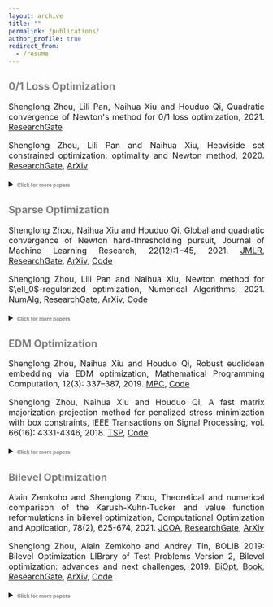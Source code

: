 ```yaml
---
layout: archive
title: ""
permalink: /publications/
author_profile: true
redirect_from:
  - /resume
---
```


<span style="color:grey"><b style="font-size:20px">0/1 Loss Optimization</b></span>
--
  <font size=3> 
  <p><div style="text-align:justify"> 
  Shenglong Zhou, Lili Pan, Naihua Xiu and Houduo Qi, Quadratic convergence of Newton's method for 0/1 loss optimization, 2021. 
  <a href="https://www.researchgate.net/publication/350442413">ResearchGate</a>
  </div></p>   
  
  <p><div style="text-align:justify"> 
  Shenglong Zhou, Lili Pan and Naihua Xiu, Heaviside set constrained optimization: optimality and Newton method, 2020.
  <a href="https://www.researchgate.net/publication/343362652">ResearchGate</a>, 
  <a href="https://arxiv.org/abs/2007.15737">ArXiv</a>
  </div></p> 
 
  <details>
  <summary><span style="color:grey"><b style="font-size:10px">Click for more papers</b></span></summary>  
    
  <p><div style="text-align:justify"> 
  Shenglong Zhou, Ziyan Luo and Naihua Xiu, Computing one-bit compressive sensing via double-sparsity constrained optimization, 2021. 
  <a href="https://www.researchgate.net/publication/348371863">ResearchGate</a>,  
  <a href="https://arxiv.org/abs/2101.03599">ArXiv</a>, 
  <a href="https://github.com/ShenglongZhou/GPSP">Code</a>
  </div></p> 
    
  <p><div style="text-align:justify"> 
  Huajun Wang, Yuanhai Shao,  Shenglong Zhou, Ce Zhang and Naihua Xiu, Support vector machine classifier via $L_{0/1}$ soft-margin loss, 2019. 
  <a href="https://www.researchgate.net/publication/338717629">ResearchGate</a>,
  <a href="https://arxiv.org/abs/1912.07418">ArXiv</a>,
  <a href="https://github.com/Huajun-Wang/L01ADMM">Code</a>
  </div></p> 
  </details> 
  </font>

<span style="color:grey"><b style="font-size:20px">Sparse Optimization</b></span>
--

  <font size=3> 
  <p><div style="text-align:justify"> 
  Shenglong Zhou, Naihua Xiu and Houduo Qi, Global and quadratic convergence of Newton hard-thresholding pursuit, 
  Journal of Machine Learning Research, 22(12):1−45, 2021. 
  <a href="https://jmlr.org/papers/v22/19-026.html">JMLR</a>, 
  <a href="https://www.researchgate.net/publication/330224407">ResearchGate</a>, 
  <a href="https://arxiv.org/abs/1901.02763">ArXiv</a>, 
  <a href="https://github.com/ShenglongZhou/NHTPver2">Code</a>
  </div></p>  
  
  <p><div style="text-align:justify"> 
  Shenglong Zhou, Lili Pan and Naihua Xiu, Newton method  for $\ell_0$-regularized optimization, Numerical Algorithms, 2021.
  <a href="https://doi.org/10.1007/s11075-021-01085-x">NumAlg</a>, 
  <a href="https://www.researchgate.net/publication/340563338">ResearchGate</a>, 
  <a href="https://arxiv.org/abs/2004.05132">ArXiv</a>, 
  <a href="https://github.com/ShenglongZhou/NL0R">Code</a>
  </div></p> 
  
  <details>
  <summary><span style="color:grey"><b style="font-size:10px">Click for more papers</b></span></summary>  
 
  <p><div style="text-align:justify"> 
  Shenglong Zhou, Lili Pan, Mu Li and Meijuan Shang, Newton hard-thresholding pursuit for sparse LCP via a new merit function, 
  SIAM Journal on Scientific Computing, 43(2), A772–A799, 2021.
  <a href="https://doi.org/10.1137/19M1301539">SISC</a>, 
  <a href="https://www.researchgate.net/publication/337948990">ResearchGate</a>, 
  <a href="https://arxiv.org/abs/2004.02244">ArXiv</a>,  
  <a href="https://github.com/ShenglongZhou/NHTPver2">Code</a>
  </div></p> 

  <p><div style="text-align:justify"> 
   Shenglong Zhou, Sparse SVM for sufficient data reduction, 2020. 
  <a href="https://www.researchgate.net/publication/341883040">ResearchGate</a>, 
  <a href="https://arxiv.org/abs/2005.13771">ArXiv</a>,
  <a href="https://github.com/ShenglongZhou/NSSVM">Code</a>
  </div></p> 

  <p><div style="text-align:justify"> 
  Xinrong Li, Naihua Xiu and  Shenglong Zhou, Matrix optimization over low-rank spectral sets: stationary points, local and global minimizers,
  Journal of Optimization Theory and Applications, 184, 895–930, 2019. 
  <a href="https://link.springer.com/article/10.1007%2Fs10957-019-01606-8">JOTA</a>,
  <a href="https://www.researchgate.net/publication/327581904">ResearchGate</a>
  </div></p> 

  <p><div style="text-align:justify"> 
  Rui Wang, Naihua Xiu and  Shenglong Zhou, Newton method for sparse logistic regression: quadratic convergence and extensive simulations, 2021.
  <a href="https://www.researchgate.net/publication/330224305">ResearchGate</a>,
  <a href="https://arxiv.org/abs/1901.02768">ArXiv</a>,
  <a href="https://github.com/ShenglongZhou/NSLR">Code</a>
  </div></p> 

  <p><div style="text-align:justify"> 
  Lili Pan,  Shenglong Zhou, Naihua Xiu and Houduo Qi, A convergent iterative hard thresholding for sparsity and nonnegativity constrained optimization, 
  Pacific Journal of Optimization, vol. 13(2): 325-353, 2017.
  <a href="http://www.yokohamapublishers.jp/online2/oppjo/vol13/p325.html">PJO</a>,
  <a href="https://www.researchgate.net/publication/299519906">ResearchGate</a>,
  <a href="https://arxiv.org/abs/1406.7178">ArXiv</a>,
  <a href="https://github.com/ShenglongZhou/IIHT">Code</a>
  </div></p> 

  <p><div style="text-align:justify"> 
  Lianjun Zhang, Lingchen Kong and  Shenglong Zhou, A smoothing iterative method for quantile regression with nonconvex $\ell_p$ Penalty, 
  Journal of Industrial and Management Optimization, vol. 13 (1): 93 - 112, 2017.
    <a href="https://aimsciences.org/article/doi/10.3934/jimo.2016006">JIMO</a>
  </div></p> 

  <p><div style="text-align:justify"> 
  Yanqing Liu, Guokai Liu, Xianchao Xiu and  Shenglong Zhou, The $L_1$-penalized quantile regression for traditional Chinese medicine syndrome manifestation, 
  Pacific Journal of Optimization, vol. 13(2): 279-300, 2017.
  <a href="http://www.yokohamapublishers.jp/online2/oppjo/vol13/p279.html">PJO</a>
  </div></p> 

  <p><div style="text-align:justify"> 
   Shenglong Zhou, Naihua Xiu, YingnanWang, Lingchen Kong and Houduo Qi, A Null-space-based weighted $\ell_1$ minimization approach to compressed sensing, 
  Information and Inference: A Journal of the IMA, vol. 5(1): 76-102, 2016. 
  <a href="https://academic.oup.com/imaiai/article/5/1/76/2357109">IMAIAI</a>,
  <a href="https://www.researchgate.net/publication/294109268">ResearchGate</a>,
   <a href="https://github.com/ShenglongZhou/MIRL1">Code</a>
  </div></p> 

  <p><div style="text-align:justify"> 
  Lili Pan, Naihua Xiu and  Shenglong Zhou, On Solutions of Sparsity Constrained Optimization, 
  Journal of the Operations Research Society of China, vol. 3(4): 421-439, 2015.
  <a href="https://link.springer.com/article/10.1007/s40305-015-0101-3">JORSC</a> 
  </div></p> 

  <p><div style="text-align:justify"> 
  Shenglong Zhou, Naihua Xiu, Ziyan Luo and Lingchen Kong, Sparse and low-rank covariance matrix estimation, 
  Journal of the Operations Research Society of China, vol. 3(2): 231-250, 2015. 
  <a href="https://link.springer.com/article/10.1007/s40305-014-0058-7">JORSC</a>,
  <a href="https://github.com/ShenglongZhou/ADMM">Code</a>
  </div></p> 

  <p><div style="text-align:justify"> 
  Meijuan Shang,  Shenglong Zhou and Naihua Xiu, Extragradient thresholding methods For sparse solutions of co-coercive NCPs, 
  Journal of Inequalities and Applications, vol. 34, 2015.
  <a href="https://journalofinequalitiesandapplications.springeropen.com/articles/10.1186/s13660-015-0551-5">JIA</a> 
  </div></p> 

  <p><div style="text-align:justify"> 
  Meijuan Shang, Chao Zhang, Dingtao Peng and  Shenglong Zhou, A half thresholding projection algorithm for sparse solutions of LCPs, 
  Optimization Letters, vol. 9(6): 1231-1245, 2015. 
  <a href="https://www.infona.pl/resource/bwmeta1.element.springer-doi-10_1007-S11590-014-0834-7">OPLE</a>,
  <a href="https://github.com/ShenglongZhou/HTPCP">Code</a>
  </div></p> 

  <p><div style="text-align:justify"> 
  Shenglong Zhou, Lingchen Kong and Naihua Xiu, New bounds for RIC in compressed sensing, 
  Journal of the Operations Research Society of China, vol. 1(2): 227-237, 2013.
  <a href="https://link.springer.com/article/10.1007/s40305-013-0013-z">JORSC</a>
  </div></p> 
  </details> 
  </font>



<span style="color:grey"><b style="font-size:20px">EDM Optimization</b></span>
--

  <font size=3>
  <p><div style="text-align:justify"> 
  Shenglong Zhou, Naihua Xiu and Houduo Qi, Robust euclidean embedding via EDM optimization, 
  Mathematical Programming Computation, 12(3): 337–387, 2019.
  <a href="https://link.springer.com/article/10.1007/s12532-019-00168-0">MPC</a>,
  <a href="https://github.com/ShenglongZhou/PREEEDM">Code</a>
  </div></p> 

  <p><div style="text-align:justify"> 
   Shenglong Zhou, Naihua Xiu and Houduo Qi, A fast matrix majorization-projection method for penalized stress minimization with box constraints,
  IEEE Transactions on Signal Processing, vol. 66(16): 4331-4346, 2018. 
  <a href="https://ieeexplore.ieee.org/document/8399531">TSP</a>,
  <a href="https://github.com/ShenglongZhou/SQREDM">Code</a>
  </div></p> 
  
  
  <details>
  <summary><span style="color:grey"><b style="font-size:10px">Click for more papers</b></span></summary> 
 
  <p><div style="text-align:justify"> 
  Shenglong Zhou, Naihua Xiu and Houduo Qi, Majorization-projection methods for multidimensional scaling via Euclidean distance matrix optimization, 
  PhD Thesis, University of Southampton, 2018. 
  <a href="https://eprints.soton.ac.uk/429739/">Soton</a>
  </div></p> 
  </details>
  
  </font>




<span style="color:grey"><b style="font-size:20px">Bilevel Optimization</b></span>
--

  <font size=3>
  
  <p><div style="text-align:justify"> 
  Alain Zemkoho and  Shenglong Zhou, Theoretical and numerical comparison of the Karush-Kuhn-Tucker and value function reformulations in bilevel optimization, 
  Computational Optimization and Application, 78(2), 625-674, 2021.
  <a href="https://doi.org/10.1007/s10589-020-00250-7">JCOA</a>,
  <a href="https://www.researchgate.net/publication/340769764">ResearchGate</a>,
  <a href="https://arxiv.org/abs/2004.10830">ArXiv</a>
  </div></p> 
  
  <p><div style="text-align:justify"> 
  Shenglong Zhou, Alain Zemkoho and Andrey Tin, BOLIB 2019: Bilevel Optimization LIBrary of Test Problems Version 2, 
  Bilevel optimization: advances and next challenges, 2019. 
  <a href="https://biopt.github.io/files/Paper.pdf">BiOpt</a>,
  <a href="https://www.springer.com/gp/book/9783030521189">Book</a>, 
  <a href="https://www.researchgate.net/publication/338375731">ResearchGate</a>,
  <a href="https://arxiv.org/abs/1812.00230">ArXiv</a>,
  <a href="https://biopt.github.io/bolib/">Code</a>
  </div></p>  
  
  <details>
  <summary><span style="color:grey"><b style="font-size:10px">Click for more papers</b></span></summary> 

  <p><div style="text-align:justify"> 
  Andreas Fischer, Alain Zemkoho and  Shenglong Zhou, Semismooth Newton-type method for bilevel optimization: Global convergence and extensive numerical experiments, 2019. 
  <a href="https://www.researchgate.net/publication/337943979">ResearchGate</a>,
  <a href="https://arxiv.org/abs/1912.07079">ArXiv</a>
  </div></p> 
  </details> 
  
  </font>
